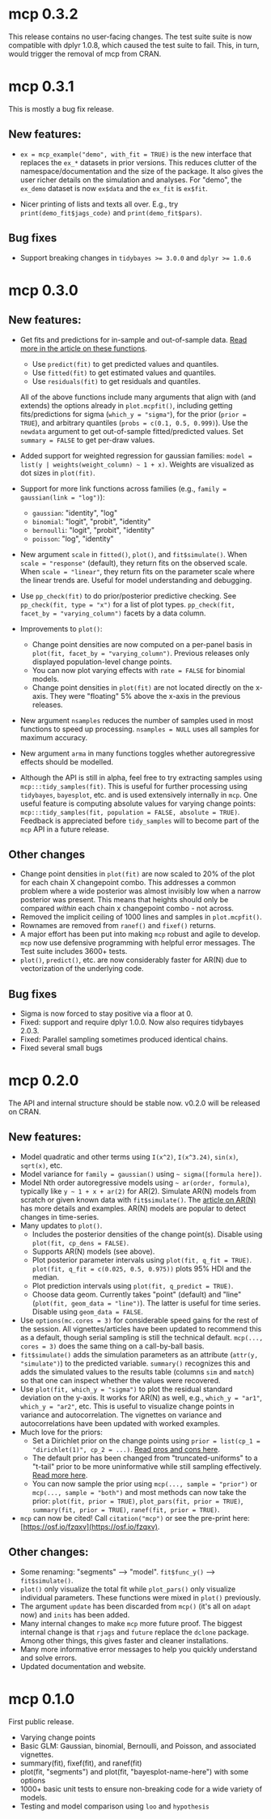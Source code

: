 # mcp 0.3.2

This release contains no user-facing changes. The test suite suite is now compatible with dplyr 1.0.8, which caused the test suite to fail. This, in turn, would trigger the removal of mcp from CRAN.



# mcp 0.3.1

This is mostly a bug fix release.

## New features:

 * `ex = mcp_example("demo", with_fit = TRUE)` is the new interface that replaces the `ex_*` datasets in prior versions. This reduces clutter of the namespace/documentation and the size of the package. It also gives the user richer details on the simulation and analyses. For "demo", the `ex_demo` dataset is now `ex$data` and the `ex_fit` is `ex$fit`.

 * Nicer printing of lists and texts all over. E.g., try `print(demo_fit$jags_code)` and `print(demo_fit$pars)`.


## Bug fixes

 * Support breaking changes in `tidybayes >= 3.0.0` and `dplyr >= 1.0.6`




# mcp 0.3.0

## New features:

 * Get fits and predictions for in-sample and out-of-sample data. [Read more in the article on these functions](https://lindeloev.github.io/mcp/articles/predict.html).
   - Use `predict(fit)` to get predicted values and quantiles. 
   - Use `fitted(fit)` to get estimated values and quantiles. 
   - Use `residuals(fit)` to get residuals and quantiles.
   
   All of the above functions include many arguments that align with (and extends) the options already in `plot.mcpfit()`, including getting fits/predictions for sigma (`which_y = "sigma"`), for the prior (`prior = TRUE`), and arbitrary quantiles (`probs = c(0.1, 0.5, 0.999)`). Use the `newdata` argument to get out-of-sample fitted/predicted values. Set `summary = FALSE` to get per-draw values.
 
 * Added support for weighted regression for gaussian families: `model = list(y | weights(weight_column) ~ 1 + x)`. Weights are visualized as dot sizes in `plot(fit)`.

 * Support for more link functions across families (e.g., `family = gaussian(link = "log")`):
   - `gaussian`: "identity", "log"
   - `binomial`: "logit", "probit", "identity"
   - `bernoulli`: "logit", "probit", "identity"
   - `poisson`: "log", "identity"

 * New argument `scale` in `fitted()`, `plot()`, and `fit$simulate()`. When `scale = "response"` (default), they return fits on the observed scale. When `scale = "linear"`, they return fits on the parameter scale where the linear trends are. Useful for model understanding and debugging.
 
 * Use `pp_check(fit)` to do prior/posterior predictive checking. See `pp_check(fit, type = "x")` for a list of plot types. `pp_check(fit, facet_by = "varying_column")` facets by a data column.

 * Improvements to `plot()`:
   - Change point densities are now computed on a per-panel basis in `plot(fit, facet_by = "varying_column")`. Previous releases only displayed population-level change points.
   - You can now plot varying effects with `rate = FALSE` for binomial models.
   - Change point densities in `plot(fit)` are not located directly on the x-axis. They were "floating" 5% above the x-axis in the previous releases.
 
 * New argument `nsamples` reduces the number of samples used in most functions to speed up processing. `nsamples = NULL` uses all samples for maximum accuracy.
 
 * New argument `arma` in many functions toggles whether autoregressive effects should be modelled.
 
 * Although the API is still in alpha, feel free to try extracting samples using `mcp:::tidy_samples(fit)`. This is useful for further processing using `tidybayes`, `bayesplot`, etc. and is used extensively internally in `mcp`. One useful feature is computing absolute values for varying change points: `mcp:::tidy_samples(fit, population = FALSE, absolute = TRUE)`. Feedback is appreciated before `tidy_samples` will to become part of the `mcp` API in a future release.


## Other changes

 * Change point densities in `plot(fit)` are now scaled to 20% of the plot for each chain X changepoint combo. This addresses a common problem where a wide posterior was almost invisibly low when a narrow posterior was present. This means that heights should only be compared *within* each chain x changepoint combo - not across.
 * Removed the implicit ceiling of 1000 lines and samples in `plot.mcpfit()`.
 * Rownames are removed from `ranef()` and `fixef()` returns.
 * A major effort has been put into making `mcp` robust and agile to develop. `mcp` now use defensive programming with helpful error messages. The Test suite includes 3600+ tests.
 * `plot()`, `predict()`, etc. are now considerably faster for AR(N) due to vectorization of the underlying code. 


## Bug fixes

 * Sigma is now forced to stay positive via a floor at 0.
 * Fixed: support and require dplyr 1.0.0. Now also requires tidybayes 2.0.3.
 * Fixed: Parallel sampling sometimes produced identical chains.
 * Fixed several small bugs


# mcp 0.2.0
The API and internal structure should be stable now. v0.2.0 will be released on CRAN.

## New features: 

 * Model quadratic and other terms using `I(x^2)`, `I(x^3.24)`, `sin(x)`, `sqrt(x)`, etc.
 * Model variance for `family = gaussian()` using `~ sigma([formula here])`.
 * Model Nth order autoregressive models using `~ ar(order, formula)`, typically like `y ~ 1 + x + ar(2)` for AR(2). Simulate AR(N) models from scratch or given known data with `fit$simulate()`. The [article on AR(N)](https://lindeloev.github.io/mcp/articles/arma.html) has more details and examples. AR(N) models are popular to detect changes in time-series.
 * Many updates to `plot()`.
   - Includes the posterior densities of the change point(s). Disable using `plot(fit, cp_dens = FALSE)`.
   - Supports AR(N) models (see above).
   - Plot posterior parameter intervals using `plot(fit, q_fit = TRUE)`. `plot(fit, q_fit = c(0.025, 0.5, 0.975))` plots 95% HDI and the median.
   - Plot prediction intervals using `plot(fit, q_predict = TRUE)`.
   - Choose data geom. Currently takes "point" (default) and "line" (`plot(fit, geom_data = "line")`). The latter is useful for time series. Disable using `geom_data = FALSE`.
 * Use `options(mc.cores = 3)` for considerable speed gains for the rest of the session. All vignettes/articles have been updated to recommend this as a default, though serial sampling is still the technical default. `mcp(..., cores = 3)` does the same thing on a call-by-ball basis.
 * `fit$simulate()` adds the simulation parameters as an attribute (`attr(y, "simulate")`) to the predicted variable. `summary()` recognizes this and adds the simulated values to the results table (columns `sim` and `match`) so that one can inspect whether the values were recovered.
 * Use `plot(fit, which_y = "sigma")` to plot the residual standard deviation on the y-axis. It works for AR(N) as well, e.g., `which_y = "ar1"`, `which_y = "ar2"`, etc. This is useful to visualize change points in variance and autocorrelation. The vignettes on variance and autocorrelations have been updated with worked examples.
 * Much love for the priors:
   - Set a Dirichlet prior on the change points using `prior = list(cp_1 = "dirichlet(1)", cp_2 = ...)`. [Read pros and cons here](https://lindeloev.github.io/mcp/articles/priors.html).
   - The default prior has been changed from "truncated-uniforms" to a "t-tail" prior to be more uninformative while still sampling effectively. [Read more here](https://lindeloev.github.io/mcp/articles/priors.html).
   - You can now sample the prior using `mcp(..., sample = "prior")` or `mcp(..., sample = "both")` and most methods can now take the prior: `plot(fit, prior = TRUE)`, `plot_pars(fit, prior = TRUE)`, `summary(fit, prior = TRUE)`, `ranef(fit, prior = TRUE)`.
 * `mcp` can now be cited! Call `citation("mcp")` or see the pre-print here: [https://osf.io/fzqxv](https://osf.io/fzqxv).

## Other changes:
 * Some renaming: "segments" --> "model". `fit$func_y()` --> `fit$simulate()`.
 * `plot()` only visualize the total fit while `plot_pars()` only visualize individual parameters. These functions were mixed in `plot()` previously.
 * The argument `update` has been discarded from `mcp()` (it's all on `adapt` now) and `inits` has been added.
 * Many internal changes to make `mcp` more future proof. The biggest internal change is that `rjags` and `future` replace the `dclone` package. Among other things, this gives faster and cleaner installations.
 * Many more informative error messages to help you quickly understand and solve errors.
 * Updated documentation and website.
 

# mcp 0.1.0
First public release.

 * Varying change points
 * Basic GLM: Gaussian, binomial, Bernoulli, and Poisson, and associated vignettes.
 * summary(fit), fixef(fit), and ranef(fit)
 * plot(fit, "segments") and plot(fit, "bayesplot-name-here") with some options
 * 1000+ basic unit tests to ensure non-breaking code for a wide variety of models.
 * Testing and model comparison using `loo` and `hypothesis`
